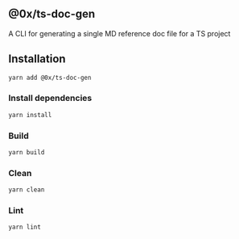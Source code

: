 ## @0x/ts-doc-gen

A CLI for generating a single MD reference doc file for a TS project

## Installation

```bash
yarn add @0x/ts-doc-gen
```

### Install dependencies

```bash
yarn install
```

### Build

```bash
yarn build
```

### Clean

```bash
yarn clean
```

### Lint

```bash
yarn lint
```
